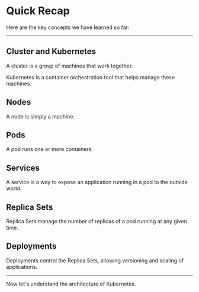 # Quick Recap

Here are the key concepts we have learned so far:

---
## Cluster and Kubernetes

A cluster is a group of machines that work together. 

Kubernetes is a container orchestration tool that helps manage these machines.

## Nodes 

A node is simply a machine.

## Pods 

A pod runs one or more containers.

## Services

A service is a way to expose an application running in a pod to the outside world.

## Replica Sets

Replica Sets manage the number of replicas of a pod running at any given time.

## Deployments

Deployments control the Replica Sets, allowing versioning and scaling of applications.

---

Now let's understand the architecture of Kubernetes.